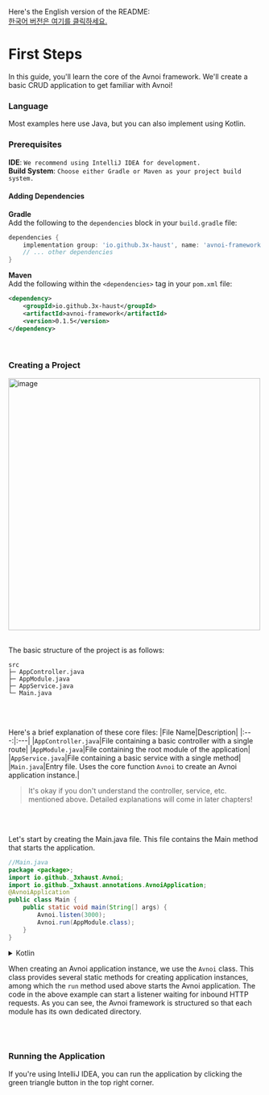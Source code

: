 Here's the English version of the README:  
[한국어 버전은 여기를 클릭하세요.](./README-ko.md)

# First Steps
In this guide, you'll learn the core of the Avnoi framework. We'll create a basic CRUD application to get familiar with Avnoi!

### Language
Most examples here use Java, but you can also implement using Kotlin.

### Prerequisites
**IDE**: `We recommend using IntelliJ IDEA for development.`  
**Build System**: `Choose either Gradle or Maven as your project build system.`

#### Adding Dependencies
**Gradle**  
Add the following to the `dependencies` block in your `build.gradle` file:
```gradle
dependencies {
    implementation group: 'io.github.3x-haust', name: 'avnoi-framework', version: '0.1.5'
    // ... other dependencies
}
```
**Maven**  
Add the following within the `<dependencies>` tag in your `pom.xml` file:
```xml
<dependency>
    <groupId>io.github.3x-haust</groupId>
    <artifactId>avnoi-framework</artifactId>
    <version>0.1.5</version>
</dependency>
```
<br/>

### Creating a Project
<img width="500" alt="image" src="https://github.com/user-attachments/assets/443d28cf-eb7f-41b3-b6cc-16759f094353">
<br></br>

The basic structure of the project is as follows:

```
src
├─ AppController.java
├─ AppModule.java
├─ AppService.java
└─ Main.java
```

<br></br>

Here's a brief explanation of these core files:
|File Name|Description|
|:---:|:---|
|`AppController.java`|File containing a basic controller with a single route|
|`AppModule.java`|File containing the root module of the application|
|`AppService.java`|File containing a basic service with a single method|
|`Main.java`|Entry file. Uses the core function `Avnoi` to create an Avnoi application instance.|
> It's okay if you don't understand the controller, service, etc. mentioned above. Detailed explanations will come in later chapters!

<br><br/>

Let's start by creating the Main.java file. This file contains the Main method that starts the application.
  
```Java
//Main.java
package <package>;
import io.github._3xhaust.Avnoi;
import io.github._3xhaust.annotations.AvnoiApplication;
@AvnoiApplication
public class Main {
    public static void main(String[] args) {
        Avnoi.listen(3000);
        Avnoi.run(AppModule.class);
    }
}
```

<details>
<summary>Kotlin</summary>
  
```kt
//Main.kt
package <package>
import AppModule
import io.github._3xhaust.annotations.AvnoiApplication
@AvnoiApplication
class MainApp
fun main() {
    Avnoi.listen(3000)
    Avnoi.run(AppModule::class.java)
}
```
</details>

When creating an Avnoi application instance, we use the `Avnoi` class. This class provides several static methods for creating application instances, among which the `run` method used above starts the Avnoi application.
The code in the above example can start a listener waiting for inbound HTTP requests.
As you can see, the Avnoi framework is structured so that each module has its own dedicated directory.

<br><br/>

### Running the Application
If you're using IntelliJ IDEA, you can run the application by clicking the green triangle button in the top right corner.
